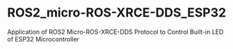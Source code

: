 # ROS2_micro-ROS-XRCE-DDS_ESP32
Application of ROS2 Micro-ROS-XRCE-DDS Protocol to Control Built-in LED of ESP32 Microcontroller
